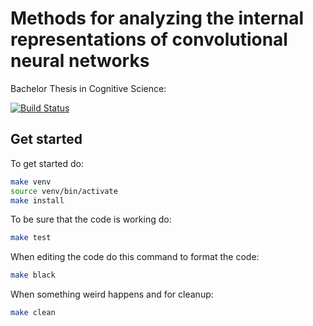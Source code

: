 # Methods for analyzing the internal representations of convolutional neural networks

Bachelor Thesis in Cognitive Science:

[![Build Status](https://api.travis-ci.com/johnasduke/Ba_Methods_CNN.svg?token=3x3tywg5VyvqsCs7YyK5&branch=master)](https://travis-ci.com/johnasduke/Ba_Methods_CNN)


## Get started

To get started do:
```bash
make venv
source venv/bin/activate
make install
```

To be sure that the code is working do:
```bash
make test
```

When editing the code do this command to format the code:
```bash
make black
```

When something weird happens and for cleanup:
```bash
make clean
```
